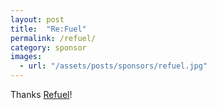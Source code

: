 ```yaml
---
layout: post
title:  "Re:Fuel"
permalink: /refuel/
category: sponsor
images: 
  - url: "/assets/posts/sponsors/refuel.jpg"
---
```


Thanks [Refuel](https://www.facebook.com/pages/ReFuel/92443330259)!
